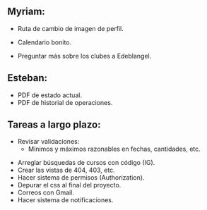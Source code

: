 ## Myriam:

- Ruta de cambio de imagen de perfil.
- Calendario bonito.

- Preguntar más sobre los clubes a Edeblangel.

## Esteban:

- PDF de estado actual.
- PDF de historial de operaciones.

## Tareas a largo plazo:

* Revisar validaciones:
  - Mínimos y máximos razonables en fechas, cantidades, etc.
- Arreglar búsquedas de cursos con código (IG).
- Crear las vistas de 404, 403, etc.
- Hacer sistema de permisos (Authorization).
- Depurar el css al final del proyecto.
- Correos con Gmail.
- Hacer sistema de notificaciones.
